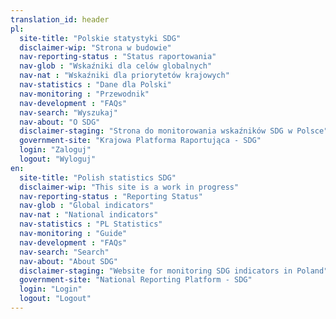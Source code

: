 ```yaml
---
translation_id: header
pl:
  site-title: "Polskie statystyki SDG"
  disclaimer-wip: "Strona w budowie"
  nav-reporting-status : "Status raportowania"
  nav-glob : "Wskaźniki dla celów globalnych"
  nav-nat : "Wskaźniki dla priorytetów krajowych"
  nav-statistics : "Dane dla Polski"
  nav-monitoring : "Przewodnik"
  nav-development : "FAQs"
  nav-search: "Wyszukaj"
  nav-about: "O SDG"
  disclaimer-staging: "Strona do monitorowania wskaźników SDG w Polsce"
  government-site: "Krajowa Platforma Raportująca - SDG"
  login: "Zaloguj"
  logout: "Wyloguj"
en:
  site-title: "Polish statistics SDG"
  disclaimer-wip: "This site is a work in progress"
  nav-reporting-status : "Reporting Status"
  nav-glob : "Global indicators"
  nav-nat : "National indicators"
  nav-statistics : "PL Statistics"
  nav-monitoring : "Guide"
  nav-development : "FAQs"
  nav-search: "Search"
  nav-about: "About SDG"
  disclaimer-staging: "Website for monitoring SDG indicators in Poland"
  government-site: "National Reporting Platform - SDG"
  login: "Login"
  logout: "Logout"
---
```

